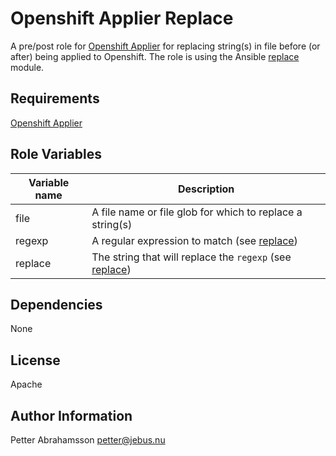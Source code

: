 Openshift Applier Replace
=========================

A pre/post role for [Openshift Applier](https://github.com/redhat-cop/openshift-applier) for replacing string(s) in file before (or after) being applied to Openshift.
The role is using the Ansible [replace](https://docs.ansible.com/ansible/latest/modules/replace_module.html) module.

Requirements
------------

[Openshift Applier](https://github.com/redhat-cop/openshift-applier)

Role Variables
--------------

| Variable name | Description                                                                                                        |
| ------------- | ------------------------------------------------------------------------------------------------------------------------------ |
| file          | A file name or file glob for which to replace a string(s)                                                                      |
| regexp        | A regular expression to match (see [replace](https://docs.ansible.com/ansible/latest/modules/replace_module.html))             |
| replace       | The string that will replace the `regexp` (see [replace](https://docs.ansible.com/ansible/latest/modules/replace_module.html)) |

Dependencies
------------

None

License
-------

Apache

Author Information
------------------

Petter Abrahamsson <petter@jebus.nu>
